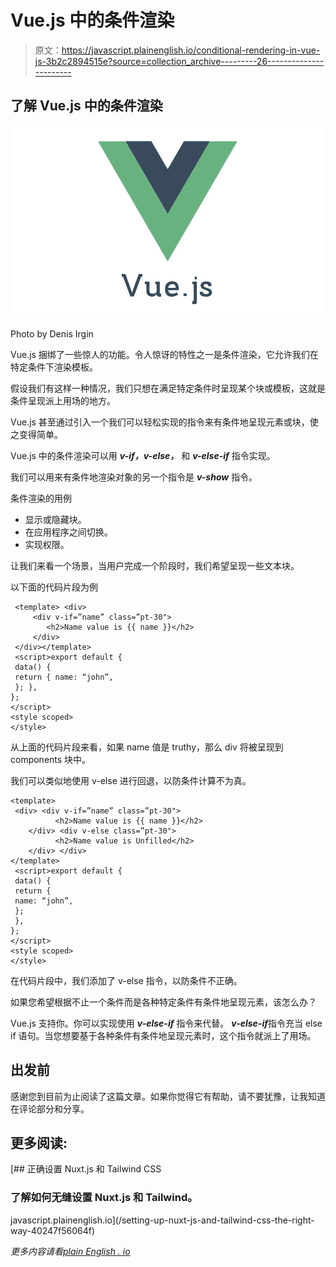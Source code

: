# Vue.js 中的条件渲染

> 原文：<https://javascript.plainenglish.io/conditional-rendering-in-vue-js-3b2c2894515e?source=collection_archive---------26----------------------->

## 了解 Vue.js 中的条件渲染

![](img/0205c81932fba2d9ae1728628fdd9b7b.png)

Photo by Denis Irgin

Vue.js 捆绑了一些惊人的功能。令人惊讶的特性之一是条件渲染，它允许我们在特定条件下渲染模板。

假设我们有这样一种情况，我们只想在满足特定条件时呈现某个块或模板，这就是条件呈现派上用场的地方。

Vue.js 甚至通过引入一个我们可以轻松实现的指令来有条件地呈现元素或块，使之变得简单。

Vue.js 中的条件渲染可以用 ***v-if，v-else，*** 和 ***v-else-if*** 指令实现。

我们可以用来有条件地渲染对象的另一个指令是 ***v-show*** 指令。

条件渲染的用例

*   显示或隐藏块。
*   在应用程序之间切换。
*   实现权限。

让我们来看一个场景，当用户完成一个阶段时，我们希望呈现一些文本块。

以下面的代码片段为例

```
 <template> <div>
     <div v-if=”name” class=”pt-30">
        <h2>Name value is {{ name }}</h2>
     </div>
 </div></template>
 <script>export default {
 data() {
 return { name: “john”,
 }; },
};
</script>
<style scoped>
</style> 
```

从上面的代码片段来看，如果 name 值是 truthy，那么 div 将被呈现到 components 块中。

我们可以类似地使用 v-else 进行回退，以防条件计算不为真。

```
<template>
 <div> <div v-if=”name” class=”pt-30">
          <h2>Name value is {{ name }}</h2>
    </div> <div v-else class=”pt-30">
          <h2>Name value is Unfilled</h2>
    </div> </div>
</template>
 <script>export default {
 data() {
 return {
 name: “john”,
 };
 },
};
</script>
<style scoped>
</style>
```

在代码片段中，我们添加了 v-else 指令，以防条件不正确。

如果您希望根据不止一个条件而是各种特定条件有条件地呈现元素，该怎么办？

Vue.js 支持你。你可以实现使用 ***v-else-if*** 指令来代替。
***v-else-if***指令充当 else if 语句。当您想要基于各种条件有条件地呈现元素时，这个指令就派上了用场。

## **出发前**

感谢您到目前为止阅读了这篇文章。如果你觉得它有帮助，请不要犹豫，让我知道在评论部分和分享。

## **更多阅读:**

[](/setting-up-nuxt-js-and-tailwind-css-the-right-way-40247f56064f) [## 正确设置 Nuxt.js 和 Tailwind CSS

### 了解如何无缝设置 Nuxt.js 和 Tailwind。

javascript.plainenglish.io](/setting-up-nuxt-js-and-tailwind-css-the-right-way-40247f56064f) 

*更多内容请看*[*plain English . io*](http://plainenglish.io/)